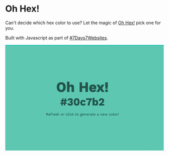 # Oh Hex!

Can't decide which hex color to use? Let the magic of [Oh Hex!](http://shannoncrabill.com/oh-hex/) pick one for you.

Built with Javascript as part of [#7Days7Websites](https://shannoncrabill.com/blog/7-days-7-websites/).

![Gif of changing background color and hex code](assets/oh-hex.gif)
